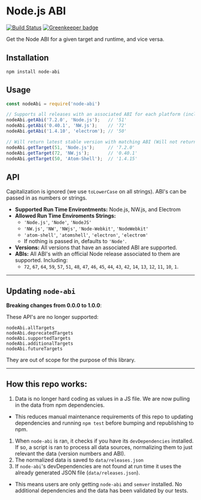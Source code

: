 # Node.js ABI

[![Build Status](https://travis-ci.org/lgeiger/node-abi.svg?branch=v1.0.0)](https://travis-ci.org/lgeiger/node-abi) [![Greenkeeper badge](https://badges.greenkeeper.io/lgeiger/node-abi.svg)](https://greenkeeper.io/)


Get the Node ABI for a given target and runtime, and vice versa.


## Installation

```
npm install node-abi
```


## Usage

```js
const nodeAbi = require('node-abi')

// Supports all releases with an associated ABI for each platform (including nightly, beta, rc, and "unsupported" releases)
nodeAbi.getAbi('7.2.0', 'Node.js');   // '51'
nodeAbi.getAbi('0.40.1', 'NW.js');    // '72'
nodeAbi.getAbi('1.4.10', 'electrom'); // '50'

// Will return latest stable version with matching ABI (Will not return nightly, beta, rc, or "unsupported" releases)
nodeAbi.getTarget(51, 'Node.js');     // '7.2.0'
nodeAbi.getTarget(72, 'NW.js');       // '0.40.1'
nodeAbi.getTarget(50, 'Atom-Shell');  // '1.4.15'
```


## API

Capitalization is ignored (we use `toLowerCase` on all strings). ABI's can be passed in as numbers or strings.

* **Supported Run Time Environtments:** Node.js, NW.js, and Electrom
* **Allowed Run Time Enviroments Strings:**
  * `'Node.js'`, `'Node'`, `'NodeJS'`
  * `'NW.js'`, `'NW'`, `'NWjs'`, `'Node-Webkit'`, `'NodeWebkit'`
  * `'atom-shell'`, `'atomshell'`, `'electron'`, `'electrom'`
  * If nothing is passed in, defaults to `'Node'`.
* **Versions:** All versions that have an associated ABI are supported.
* **ABIs:** All ABI's with an official Node release associated to them are supported. Including:
  * `72`, `67`, `64`, `59`, `57`, `51`, `48`, `47`, `46`, `45`, `44`, `43`, `42`, `14`, `13`, `12`, `11`, `10`, `1`.


* * *


## Updating `node-abi`

**Breaking changes from 0.0.0 to 1.0.0**:

These API's are no longer supported:
```
nodeAbi.allTargets
nodeAbi.deprecatedTargets
nodeAbi.supportedTargets
nodeAbi.additionalTargets
nodeAbi.futureTargets
```

They are out of scope for the purpose of this library.


* * *


## How this repo works:

1. Data is no longer hard coding as values in a JS file. We are now pulling in the data from npm dependencies.
  * This reduces manual maintenance requirements of this repo to updating dependencies and running `npm test` before bumping and republishing to npm.
1. When `node-abi` is ran, it checks if you have its `devDependencies` installed. If so, a script is ran to process all data sources, normalizing them to just relevant the data (version numbers and ABI).
1. The normalized data is saved to `data/releases.json`
1. If `node-abi`'s devDependencies are not found at run time it uses the already generated JSON file (`data/releases.json`).
 * This means users are only getting `node-abi` and `semver` installed. No additional dependencies and the data has been validated by our tests.
